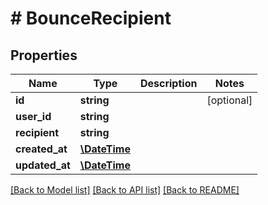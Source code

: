 # # BounceRecipient

## Properties

Name | Type | Description | Notes
------------ | ------------- | ------------- | -------------
**id** | **string** |  | [optional] 
**user_id** | **string** |  | 
**recipient** | **string** |  | 
**created_at** | [**\DateTime**](\DateTime) |  | 
**updated_at** | [**\DateTime**](\DateTime) |  | 

[[Back to Model list]](../../README#documentation-for-models) [[Back to API list]](../../README#documentation-for-api-endpoints) [[Back to README]](../../README)


